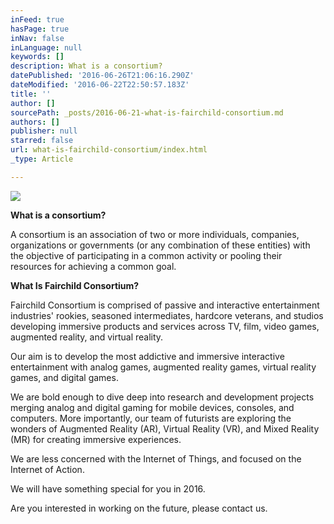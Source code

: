 ```yaml
---
inFeed: true
hasPage: true
inNav: false
inLanguage: null
keywords: []
description: What is a consortium?
datePublished: '2016-06-26T21:06:16.290Z'
dateModified: '2016-06-22T22:50:57.183Z'
title: ''
author: []
sourcePath: _posts/2016-06-21-what-is-fairchild-consortium.md
authors: []
publisher: null
starred: false
url: what-is-fairchild-consortium/index.html
_type: Article

---
```

![](https://imgflo.herokuapp.com/graph/vahj1ThiexotieMo/585ff933d739c8125578e67f0796d695/croprotate.png?cropheight=768&cropwidth=2048&degrees=0&input=https%3A%2F%2Fthe-grid-user-content.s3-us-west-2.amazonaws.com%2F2209be4a-fe3b-4b64-b327-8e615278e9d5.png&x=0&y=0)

**What is a consortium?**

A consortium is an association of two or more individuals, companies, organizations or governments (or any combination of these entities) with the objective of participating in a common activity or pooling their resources for achieving a common goal.

**What Is Fairchild Consortium?**

Fairchild Consortium is comprised of passive and interactive entertainment industries' rookies, seasoned intermediates, hardcore veterans, and studios developing immersive products and services across TV, film, video games, augmented reality, and virtual reality.

Our aim is to develop the most addictive and immersive interactive entertainment with analog games, augmented reality games, virtual reality games, and digital games. 

We are bold enough to dive deep into research and development projects merging analog and digital gaming for mobile devices, consoles, and computers. More importantly, our team of futurists are exploring the wonders of Augmented Reality (AR), Virtual Reality (VR), and Mixed Reality (MR) for creating immersive experiences.

We are less concerned with the Internet of Things, and focused on the Internet of Action.

We will have something special for you in 2016\.

Are you interested in working on the future, please contact us.